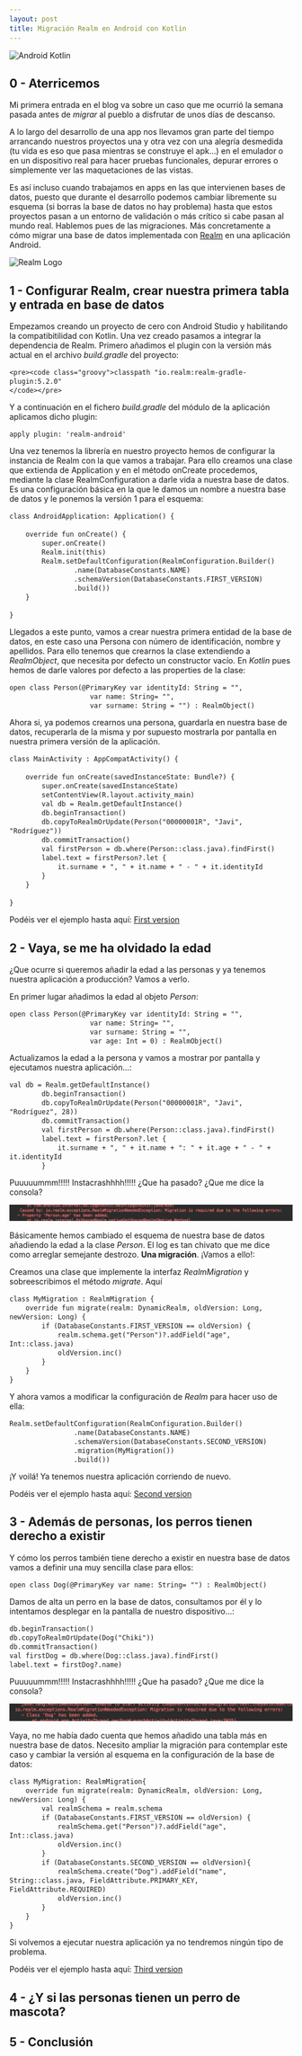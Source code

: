 ```yaml
---
layout: post
title: Migración Realm en Android con Kotlin
---
```


![Android Kotlin](https://codigoonclick.com/wp-content/uploads/2018/03/kotlin-con-android-caracteristicas.jpeg)

## 0 - Aterricemos

Mi primera entrada en el blog va sobre un caso que me ocurrió la semana pasada antes de *migrar* al pueblo a disfrutar de unos días de descanso. 
   
A lo largo del desarrollo de una app nos llevamos gran parte del tiempo arrancando nuestros proyectos una y otra vez con una alegría desmedida (tu vida es eso que pasa mientras se construye el apk...) en el emulador o en un dispositivo real para hacer pruebas funcionales, depurar errores o simplemente ver las maquetaciones de las vistas.

   Es así incluso cuando trabajamos en apps en las que intervienen bases de datos, puesto que durante el desarrollo podemos cambiar libremente su esquema (si borras la base de datos no hay problema) hasta que estos proyectos pasan a un entorno de validación o más crítico si cabe pasan al mundo real. Hablemos pues de las migraciones. Más concretamente a cómo migrar una base de datos implementada con [Realm](https://realm.io/) en una aplicación Android.
   
   ![Realm Logo](https://realm.io/assets/img/social/realmDark.jpg)
   
## 1 - Configurar Realm, crear nuestra primera tabla y entrada en base de datos

Empezamos creando un proyecto de cero con Android Studio y habilitando la compatibitilidad con Kotlin. Una vez creado pasamos a integrar la dependencia de Realm. Primero añadimos el plugin con la versión más actual en el archivo *build.gradle* del proyecto:

	<pre><code class="groovy">classpath "io.realm:realm-gradle-plugin:5.2.0"
	</code></pre>

Y a continuación en el fichero *build.gradle* del módulo de la aplicación aplicamos dicho plugin:

<pre><code class="groovy">apply plugin: 'realm-android'
</code></pre>

Una vez tenemos la librería en nuestro proyecto hemos de configurar la instancia de Realm con la que vamos a trabajar. Para ello creamos una clase que extienda de Application y en el método onCreate procedemos, mediante la clase RealmConfiguration a darle vida a nuestra base de datos. Es una configuración básica en la que le damos un nombre a nuestra base de datos y le ponemos la versión 1 para el esquema:

<pre><code class="kotlin">class AndroidApplication: Application() {

    override fun onCreate() {
        super.onCreate()
        Realm.init(this)
        Realm.setDefaultConfiguration(RealmConfiguration.Builder()
                .name(DatabaseConstants.NAME)
                .schemaVersion(DatabaseConstants.FIRST_VERSION)
                .build())
    }

}
</code></pre>

Llegados a este punto, vamos a crear nuestra primera entidad de la base de datos, en este caso una Persona con número de identificación, nombre y apellidos. Para ello tenemos que crearnos la clase extendiendo a *RealmObject*, que necesita por defecto un constructor vacío. En *Kotlin* pues hemos de darle valores por defecto a las properties de la clase:

<pre><code class="kotlin">open class Person(@PrimaryKey var identityId: String = "", 
					var name: String= "", 
					var surname: String = "") : RealmObject()
</code></pre>

Ahora si, ya podemos crearnos una persona, guardarla en nuestra base de datos, recuperarla de la misma y por supuesto mostrarla por pantalla en nuestra primera versión de la aplicación.

<pre><code class="kotlin">class MainActivity : AppCompatActivity() {

    override fun onCreate(savedInstanceState: Bundle?) {
        super.onCreate(savedInstanceState)
        setContentView(R.layout.activity_main)
        val db = Realm.getDefaultInstance()
        db.beginTransaction()
        db.copyToRealmOrUpdate(Person("00000001R", "Javi", "Rodríguez"))
        db.commitTransaction()
        val firstPerson = db.where(Person::class.java).findFirst()
        label.text = firstPerson?.let {
            it.surname + ", " + it.name + " - " + it.identityId
        }
    }

}
</code></pre>

Podéis ver el ejemplo hasta aquí: [First version](https://github.com/theyavikteam/post_examples/tree/post/20180606-realmmigration/first_version)


## 2 - Vaya, se me ha olvidado la edad

¿Que ocurre si queremos añadir la edad a las personas y ya tenemos nuestra aplicación a producción? Vamos a verlo.

En primer lugar añadimos la edad al objeto *Person*:
<pre><code class="kotlin">open class Person(@PrimaryKey var identityId: String = "", 
					var name: String= "", 
					var surname: String = "", 
					var age: Int = 0) : RealmObject()
</code></pre>

Actualizamos la edad a la persona y vamos a mostrar por pantalla y ejecutamos nuestra aplicación...:
<pre><code class="kotlin">val db = Realm.getDefaultInstance()
        db.beginTransaction()
        db.copyToRealmOrUpdate(Person("00000001R", "Javi", "Rodríguez", 28))
        db.commitTransaction()
        val firstPerson = db.where(Person::class.java).findFirst()
        label.text = firstPerson?.let {
            it.surname + ", " + it.name + ": " + it.age + " - " + it.identityId
        }
</code></pre>

Puuuuummm!!!!! Instacrashhhh!!!!! ¿Que ha pasado? ¿Que me dice la consola?

![2018-6-6_01](https://raw.githubusercontent.com/theyavikteam/theyavikteam.github.io/master/images/2018-6-6_01.png)

Básicamente hemos cambiado el esquema de nuestra base de datos añadiendo la edad a la clase *Person*. El log es tan chivato que me dice como arreglar semejante destrozo. **Una migración**. ¡Vamos a ello!:

Creamos una clase que implemente la interfaz *RealmMigration* y sobreescribimos el método *migrate*. Aquí 

<pre><code class="kotlin">class MyMigration : RealmMigration {
    override fun migrate(realm: DynamicRealm, oldVersion: Long, newVersion: Long) {
        if (DatabaseConstants.FIRST_VERSION == oldVersion) {
            realm.schema.get("Person")?.addField("age", Int::class.java)
            oldVersion.inc()
        }
    }
}
</code></pre>

Y ahora vamos a modificar la configuración de *Realm* para hacer uso de ella:

<pre><code class="kotlin">Realm.setDefaultConfiguration(RealmConfiguration.Builder()
                .name(DatabaseConstants.NAME)
                .schemaVersion(DatabaseConstants.SECOND_VERSION)
                .migration(MyMigration())
                .build())
</code></pre>

¡Y voilá! Ya tenemos nuestra aplicación corriendo de nuevo.

Podéis ver el ejemplo hasta aquí: [Second version](https://github.com/theyavikteam/post_examples/tree/post/20180606-realmmigration/second_version)

## 3 - Además de personas, los perros tienen derecho a existir

Y cómo los perros también tiene derecho a existir en nuestra base de datos vamos a definir una muy sencilla clase para ellos:

<pre><code class="kotlin">open class Dog(@PrimaryKey var name: String= "") : RealmObject()
</code></pre>

Damos de alta un perro en la base de datos, consultamos por él y lo intentamos desplegar en la pantalla de nuestro dispositivo...:
<pre><code class="kotlin">db.beginTransaction()
db.copyToRealmOrUpdate(Dog("Chiki"))
db.commitTransaction()
val firstDog = db.where(Dog::class.java).findFirst()
label.text = firstDog?.name)
</code></pre>

Puuuuummm!!!!! Instacrashhhh!!!!! ¿Que ha pasado? ¿Que me dice la consola?

![2018-6-6_02](https://raw.githubusercontent.com/theyavikteam/theyavikteam.github.io/master/images/2018-6-6_02.png)

Vaya, no me había dado cuenta que hemos añadido una tabla más en nuestra base de datos. Necesito ampliar la migración para contemplar este caso y cambiar la versión al esquema en la configuración de la base de datos:

<pre><code class="kotlin">class MyMigration: RealmMigration{
    override fun migrate(realm: DynamicRealm, oldVersion: Long, newVersion: Long) {
        val realmSchema = realm.schema
        if (DatabaseConstants.FIRST_VERSION == oldVersion) {
            realmSchema.get("Person")?.addField("age", Int::class.java)
            oldVersion.inc()
        }
        if (DatabaseConstants.SECOND_VERSION == oldVersion){
            realmSchema.create("Dog").addField("name", String::class.java, FieldAttribute.PRIMARY_KEY, FieldAttribute.REQUIRED)
            oldVersion.inc()
        }
    }
}
</code></pre>

Si volvemos a ejecutar nuestra aplicación ya no tendremos ningún tipo de problema.

Podéis ver el ejemplo hasta aquí: [Third version](https://github.com/theyavikteam/post_examples/tree/post/20180606-realmmigration/third_version)

## 4 - ¿Y si las personas tienen un perro de mascota?

## 5 - Conclusión


